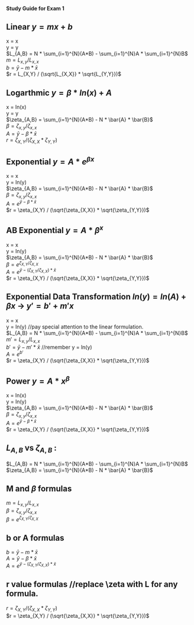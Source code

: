 #### Study Guide for Exam 1

## Linear $y = mx + b$
x = x  
y = y  
$L_{A,B} = N * \sum_{i=1}^{N}(A*B) - \sum_{i=1}^{N}A * \sum_{i=1}^{N}B$  
$m = L_{x,y} / L_{x,x}$  
$b = \bar{y} - m * \bar{x}$  
$r = L_{X,Y} / (\sqrt{L_{X,X}} * \sqrt{L_{Y,Y}})$  
## Logarthmic $y = \beta * ln(x) + A$
x = ln(x)  
y = y  
$\zeta_{A,B} = \sum_{i=1}^{N}(A*B) - N * \bar{A} * \bar{B}$  
$\beta = \zeta_{x,y} / \zeta_{x,x}$  
$A = \bar{y} - \beta * \bar{x}$  
$r = \zeta_{X,Y} / (\zeta_{X,X} * \zeta_{Y,Y})$  
## Exponential $y = A * e^{\beta x}$
x = x  
y = ln(y)  
$\zeta_{A,B} = \sum_{i=1}^{N}(A*B) - N * \bar{A} * \bar{B}$  
$\beta = \zeta_{x,y} / \zeta_{x,x}$  
$A = e^{\bar{y} - \beta * \bar{x}}$  
$r = \zeta_{X,Y} / (\sqrt{\zeta_{X,X}} * \sqrt{\zeta_{Y,Y}})$  
## AB Exponential $y = A * \beta ^{x}$
x = x  
y = ln(y)  
$\zeta_{A,B} = \sum_{i=1}^{N}(A*B) - N * \bar{A} * \bar{B}$  
$\beta = e^{\zeta_{X,Y} / \zeta_{X,X}}$  
$A = e^{\bar{y} - (\zeta_{X,Y} / \zeta_{X,X}) * \bar{x}}$  
$r = \zeta_{X,Y} / (\sqrt{\zeta_{X,X}} * \sqrt{\zeta_{Y,Y}})$  
## Exponential Data Transformation $ln(y) = ln(A) + \beta x$ -> $y' = b' + m'x$
x = x  
y = ln(y) //pay special attention to the linear formulation.  
$L_{A,B} = N * \sum_{i=1}^{N}(A*B) - \sum_{i=1}^{N}A * \sum_{i=1}^{N}B$  
$m' = L_{x,y} / L_{x,x}$  
$b' = \bar{y} - m' * \bar{x}$  //remember y = ln(y)  
$A = e^{b'}$  
$r = \zeta_{X,Y} / (\sqrt{\zeta_{X,X}} * \sqrt{\zeta_{Y,Y}})$  
## Power $y = A * x ^{\beta}$
x = ln(x)  
y = ln(y)  
$\zeta_{A,B} = \sum_{i=1}^{N}(A*B) - N * \bar{A} * \bar{B}$  
$\beta = \zeta_{x,y} / \zeta_{x,x}$  
$A = e^{\bar{y} - \beta * \bar{x}}$  
$r = \zeta_{X,Y} / (\sqrt{\zeta_{X,X}} * \sqrt{\zeta_{Y,Y}})$  
## $L_{A,B}$ vs $\zeta_{A,B}$ :
$L_{A,B} = N * \sum_{i=1}^{N}(A*B) - \sum_{i=1}^{N}A * \sum_{i=1}^{N}B$  
$\zeta_{A,B} = \sum_{i=1}^{N}(A*B) - N * \bar{A} * \bar{B}$  
## M and $\beta$ formulas
$m = L_{x,y} / L_{x,x}$  
$\beta = \zeta_{x,y} / \zeta_{x,x}$  
$\beta = e^{\zeta_{X,Y} / \zeta_{X,X}}$
## b or A formulas
$b = \bar{y} - m * \bar{x}$  
$A = \bar{y} - \beta * \bar{x}$  
$A = e^{\bar{y} - (\zeta_{X,Y} / \zeta_{X,X}) * \bar{x}}$  
## r value formulas //replace \zeta with L for any formula.
$r = \zeta_{X,Y} / (\zeta_{X,X} * \zeta_{Y,Y})$  
$r = \zeta_{X,Y} / (\sqrt{\zeta_{X,X}} * \sqrt{\zeta_{Y,Y}})$  
